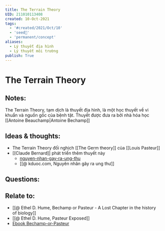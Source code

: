 ```yaml
---
title: The Terrain Theory
UID: 211010113408
created: 10-Oct-2021
tags:
  - '#created/2021/Oct/10'
  - 'seed🥜'
  - 'permanent/concept'
aliases:
  - Lý thuyết địa hình
  - Lý thuyết môi trường
publish: True
---
```

# The Terrain Theory

## Notes:
The Terrain Theory, tạm dịch là thuyết địa hình, là một học thuyết về vi khuẩn và nguồn gốc của bệnh tật. Thuyết được đưa ra bởi nhà hóa học [[Antoine Beauchamp|Antoine Bechamp]]

## Ideas & thoughts:
- The Terrain Theory đối nghịch [[The Germ theory]] của [[Louis Pasteur]]
- [[Claude Bernard]] phát triển thêm thuyết này
	- [nguyen-nhan-gay-ra-ung-thu](https://kduoc.com/kien-thuc-chung/kien-thuc-ung-thu/nguyen-nhan-gay-ra-ung-thu/)
	- [[@ kduoc.com, Nguyên nhân gây ra ung thư]]

## Questions:

## Relate to:
- [[@ Ethel D. Hume, Bechamp or Pasteur - A Lost Chapter in the history of biology]]
- [[@ Ethel D. Hume, Pasteur Exposed]]
- [Ebook Bechamp-or-Pasteur](http://mnwelldir.org/docs/history/biographies/Bechamp-or-Pasteur.pdf)

